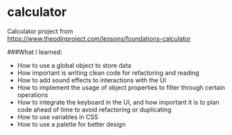 # calculator
Calculator project from https://www.theodinproject.com/lessons/foundations-calculator

###What I learned:

- How to use a global object to store data
- How important is writing clean code for refactoring and reading
- How to add sound effects to interactions with the UI
- How to implement the usage of object properties to filter through certain operations
- How to integrate the keyboard in the UI, and how important it is to plan code ahead of time to avoid refactoring or duplicating
- How to use variables in CSS
- How to use a palette for better design

